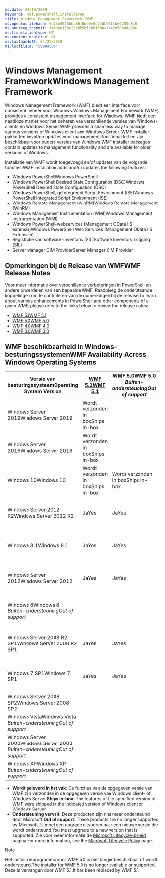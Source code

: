 ```yaml
---
ms.date: 04/19/2019
keywords: wmf,powershell,installeren
title: Windows Management Framework (WMF)
ms.openlocfilehash: 6d25b4025bbc86f6be0e5c74db9f1fbe6705d816
ms.sourcegitcommit: f4bd4e116e22c8b5bfcb61680a7c42e58b4da93e
ms.translationtype: HT
ms.contentlocale: nl-NL
ms.lasthandoff: 04/22/2019
ms.locfileid: "59984306"
---
```

# <a name="windows-management-framework"></a><span data-ttu-id="ffb5a-103">Windows Management Framework</span><span class="sxs-lookup"><span data-stu-id="ffb5a-103">Windows Management Framework</span></span>

<span data-ttu-id="ffb5a-104">Windows Management Framework (WMF) biedt een interface voor consistent beheer voor Windows.</span><span class="sxs-lookup"><span data-stu-id="ffb5a-104">Windows Management Framework (WMF) provides a consistent management interface for Windows.</span></span> <span data-ttu-id="ffb5a-105">WMF biedt een naadloze manier voor het beheren van verschillende versies van Windows-clients en Windows Server.</span><span class="sxs-lookup"><span data-stu-id="ffb5a-105">WMF provides a seamless way to manage various versions of Windows client and Windows Server.</span></span> <span data-ttu-id="ffb5a-106">WMF installer-pakketten bevatten updates voor management-functionaliteit en zijn beschikbaar voor oudere versies van Windows.</span><span class="sxs-lookup"><span data-stu-id="ffb5a-106">WMF installer packages contain updates to management functionality and are available for older versions of Windows.</span></span>

<span data-ttu-id="ffb5a-107">Installatie van WMF wordt toegevoegd en/of updates van de volgende functies:</span><span class="sxs-lookup"><span data-stu-id="ffb5a-107">WMF installation adds and/or updates the following features:</span></span>

- <span data-ttu-id="ffb5a-108">Windows PowerShell</span><span class="sxs-lookup"><span data-stu-id="ffb5a-108">Windows PowerShell</span></span>
- <span data-ttu-id="ffb5a-109">Windows PowerShell Desired State Configuration (DSC)</span><span class="sxs-lookup"><span data-stu-id="ffb5a-109">Windows PowerShell Desired State Configuration (DSC)</span></span>
- <span data-ttu-id="ffb5a-110">Windows PowerShell, geïntegreerd Script Environment (ISE)</span><span class="sxs-lookup"><span data-stu-id="ffb5a-110">Windows PowerShell Integrated Script Environment (ISE)</span></span>
- <span data-ttu-id="ffb5a-111">Windows Remote Management (WinRM)</span><span class="sxs-lookup"><span data-stu-id="ffb5a-111">Windows Remote Management (WinRM)</span></span>
- <span data-ttu-id="ffb5a-112">Windows Management Instrumentation (WMI)</span><span class="sxs-lookup"><span data-stu-id="ffb5a-112">Windows Management Instrumentation (WMI)</span></span>
- <span data-ttu-id="ffb5a-113">Windows PowerShell-webservices (Management OData IIS-extensie)</span><span class="sxs-lookup"><span data-stu-id="ffb5a-113">Windows PowerShell Web Services (Management OData IIS Extension)</span></span>
- <span data-ttu-id="ffb5a-114">Registratie van software-inventaris (SIL)</span><span class="sxs-lookup"><span data-stu-id="ffb5a-114">Software Inventory Logging (SIL)</span></span>
- <span data-ttu-id="ffb5a-115">Server Manager CIM Provider</span><span class="sxs-lookup"><span data-stu-id="ffb5a-115">Server Manager CIM Provider</span></span>

## <a name="wmf-release-notes"></a><span data-ttu-id="ffb5a-116">Opmerkingen bij de Release van WMF</span><span class="sxs-lookup"><span data-stu-id="ffb5a-116">WMF Release Notes</span></span>

<span data-ttu-id="ffb5a-117">Voor meer informatie over verschillende verbeteringen in PowerShell en andere onderdelen van een bepaalde WMF, Raadpleeg de onderstaande koppelingen om te controleren van de opmerkingen bij de release:</span><span class="sxs-lookup"><span data-stu-id="ffb5a-117">To learn about various enhancements in PowerShell and other components of a given WMF, please refer to the links below to review the release notes:</span></span>

- [<span data-ttu-id="ffb5a-118">WMF 5.1</span><span class="sxs-lookup"><span data-stu-id="ffb5a-118">WMF 5.1</span></span>](5.1/release-notes.md)
- [<span data-ttu-id="ffb5a-119">WMF 5.0</span><span class="sxs-lookup"><span data-stu-id="ffb5a-119">WMF 5.0</span></span>](5.0/releasenotes.md)
- [<span data-ttu-id="ffb5a-120">WMF 4.0</span><span class="sxs-lookup"><span data-stu-id="ffb5a-120">WMF 4.0</span></span>](https://download.microsoft.com/download/3/D/6/3D61D262-8549-4769-A660-230B67E15B25/Windows%20Management%20Framework%204%200%20Release%20Notes.docx)
- [<span data-ttu-id="ffb5a-121">WMF 3.0</span><span class="sxs-lookup"><span data-stu-id="ffb5a-121">WMF 3.0</span></span>](https://download.microsoft.com/download/E/7/6/E76850B8-DA6E-4FF5-8CCE-A24FC513FD16/WMF%203%20Release%20Notes.docx)

## <a name="wmf-availability-across-windows-operating-systems"></a><span data-ttu-id="ffb5a-122">WMF beschikbaarheid in Windows-besturingssystemen</span><span class="sxs-lookup"><span data-stu-id="ffb5a-122">WMF Availability Across Windows Operating Systems</span></span>

|        <span data-ttu-id="ffb5a-123">Versie van besturingssysteem</span><span class="sxs-lookup"><span data-stu-id="ffb5a-123">Operating System Version</span></span>         | <span data-ttu-id="ffb5a-124">[WMF 5.1][]</span><span class="sxs-lookup"><span data-stu-id="ffb5a-124">[WMF 5.1][]</span></span>  | <span data-ttu-id="ffb5a-125">WMF 5.0</span><span class="sxs-lookup"><span data-stu-id="ffb5a-125">WMF 5.0</span></span><br><span data-ttu-id="ffb5a-126">*Buiten-ondersteuning*</span><span class="sxs-lookup"><span data-stu-id="ffb5a-126">*Out of support*</span></span> | <span data-ttu-id="ffb5a-127">[WMF 4.0][]</span><span class="sxs-lookup"><span data-stu-id="ffb5a-127">[WMF 4.0][]</span></span>  | <span data-ttu-id="ffb5a-128">[WMF 3.0][]</span><span class="sxs-lookup"><span data-stu-id="ffb5a-128">[WMF 3.0][]</span></span>  | <span data-ttu-id="ffb5a-129">[WMF 2.0][]</span><span class="sxs-lookup"><span data-stu-id="ffb5a-129">[WMF 2.0][]</span></span>  |
| --------------------------------------- | ------------ | --------------------------- | ------------ | ------------ | ------------ |
| <span data-ttu-id="ffb5a-130">Windows Server 2019</span><span class="sxs-lookup"><span data-stu-id="ffb5a-130">Windows Server 2019</span></span>                     | <span data-ttu-id="ffb5a-131">Wordt verzonden in box</span><span class="sxs-lookup"><span data-stu-id="ffb5a-131">Ships in-box</span></span> |                             |              |              |              |
| <span data-ttu-id="ffb5a-132">Windows Server 2016</span><span class="sxs-lookup"><span data-stu-id="ffb5a-132">Windows Server 2016</span></span>                     | <span data-ttu-id="ffb5a-133">Wordt verzonden in box</span><span class="sxs-lookup"><span data-stu-id="ffb5a-133">Ships in-box</span></span> |                             |              |              |              |
| <span data-ttu-id="ffb5a-134">Windows 10</span><span class="sxs-lookup"><span data-stu-id="ffb5a-134">Windows 10</span></span>                              | <span data-ttu-id="ffb5a-135">Wordt verzonden in box</span><span class="sxs-lookup"><span data-stu-id="ffb5a-135">Ships in-box</span></span> | <span data-ttu-id="ffb5a-136">Wordt verzonden in box</span><span class="sxs-lookup"><span data-stu-id="ffb5a-136">Ships in-box</span></span>                |              |              |              |
| <span data-ttu-id="ffb5a-137">Windows Server 2012 R2</span><span class="sxs-lookup"><span data-stu-id="ffb5a-137">Windows Server 2012 R2</span></span>                  | <span data-ttu-id="ffb5a-138">Ja</span><span class="sxs-lookup"><span data-stu-id="ffb5a-138">Yes</span></span>          | <span data-ttu-id="ffb5a-139">Ja</span><span class="sxs-lookup"><span data-stu-id="ffb5a-139">Yes</span></span>                         | <span data-ttu-id="ffb5a-140">Wordt verzonden in box</span><span class="sxs-lookup"><span data-stu-id="ffb5a-140">Ships in-box</span></span> |              |              |
| <span data-ttu-id="ffb5a-141">Windows 8.1</span><span class="sxs-lookup"><span data-stu-id="ffb5a-141">Windows 8.1</span></span>                             | <span data-ttu-id="ffb5a-142">Ja</span><span class="sxs-lookup"><span data-stu-id="ffb5a-142">Yes</span></span>          | <span data-ttu-id="ffb5a-143">Ja</span><span class="sxs-lookup"><span data-stu-id="ffb5a-143">Yes</span></span>                         | <span data-ttu-id="ffb5a-144">Wordt verzonden in box</span><span class="sxs-lookup"><span data-stu-id="ffb5a-144">Ships in-box</span></span> |              |              |
| <span data-ttu-id="ffb5a-145">Windows Server 2012</span><span class="sxs-lookup"><span data-stu-id="ffb5a-145">Windows Server 2012</span></span>                     | <span data-ttu-id="ffb5a-146">Ja</span><span class="sxs-lookup"><span data-stu-id="ffb5a-146">Yes</span></span>          | <span data-ttu-id="ffb5a-147">Ja</span><span class="sxs-lookup"><span data-stu-id="ffb5a-147">Yes</span></span>                         | <span data-ttu-id="ffb5a-148">Ja</span><span class="sxs-lookup"><span data-stu-id="ffb5a-148">Yes</span></span>          | <span data-ttu-id="ffb5a-149">Wordt verzonden in box</span><span class="sxs-lookup"><span data-stu-id="ffb5a-149">Ships in-box</span></span> |              |
| <span data-ttu-id="ffb5a-150">Windows 8</span><span class="sxs-lookup"><span data-stu-id="ffb5a-150">Windows 8</span></span><br><span data-ttu-id="ffb5a-151">*Buiten-ondersteuning*</span><span class="sxs-lookup"><span data-stu-id="ffb5a-151">*Out of support*</span></span>           |              |                             |              | <span data-ttu-id="ffb5a-152">Wordt verzonden in box</span><span class="sxs-lookup"><span data-stu-id="ffb5a-152">Ships in-box</span></span> |              |
| <span data-ttu-id="ffb5a-153">Windows Server 2008 R2 SP1</span><span class="sxs-lookup"><span data-stu-id="ffb5a-153">Windows Server 2008 R2 SP1</span></span>              | <span data-ttu-id="ffb5a-154">Ja</span><span class="sxs-lookup"><span data-stu-id="ffb5a-154">Yes</span></span>          | <span data-ttu-id="ffb5a-155">Ja</span><span class="sxs-lookup"><span data-stu-id="ffb5a-155">Yes</span></span>                         | <span data-ttu-id="ffb5a-156">Ja</span><span class="sxs-lookup"><span data-stu-id="ffb5a-156">Yes</span></span>          | <span data-ttu-id="ffb5a-157">Ja</span><span class="sxs-lookup"><span data-stu-id="ffb5a-157">Yes</span></span>          | <span data-ttu-id="ffb5a-158">Wordt verzonden in box</span><span class="sxs-lookup"><span data-stu-id="ffb5a-158">Ships in-box</span></span> |
| <span data-ttu-id="ffb5a-159">Windows 7 SP1</span><span class="sxs-lookup"><span data-stu-id="ffb5a-159">Windows 7 SP1</span></span>                           | <span data-ttu-id="ffb5a-160">Ja</span><span class="sxs-lookup"><span data-stu-id="ffb5a-160">Yes</span></span>          | <span data-ttu-id="ffb5a-161">Ja</span><span class="sxs-lookup"><span data-stu-id="ffb5a-161">Yes</span></span>                         | <span data-ttu-id="ffb5a-162">Ja</span><span class="sxs-lookup"><span data-stu-id="ffb5a-162">Yes</span></span>          | <span data-ttu-id="ffb5a-163">Ja</span><span class="sxs-lookup"><span data-stu-id="ffb5a-163">Yes</span></span>          | <span data-ttu-id="ffb5a-164">Wordt verzonden in box</span><span class="sxs-lookup"><span data-stu-id="ffb5a-164">Ships in-box</span></span> |
| <span data-ttu-id="ffb5a-165">Windows Server 2008 SP2</span><span class="sxs-lookup"><span data-stu-id="ffb5a-165">Windows Server 2008 SP2</span></span>                 |              |                             |              | <span data-ttu-id="ffb5a-166">Ja</span><span class="sxs-lookup"><span data-stu-id="ffb5a-166">Yes</span></span>          | <span data-ttu-id="ffb5a-167">Ja</span><span class="sxs-lookup"><span data-stu-id="ffb5a-167">Yes</span></span>          |
| <span data-ttu-id="ffb5a-168">Windows Vista</span><span class="sxs-lookup"><span data-stu-id="ffb5a-168">Windows Vista</span></span><br><span data-ttu-id="ffb5a-169">*Buiten-ondersteuning*</span><span class="sxs-lookup"><span data-stu-id="ffb5a-169">*Out of support*</span></span>       |              |                             |              |              | <span data-ttu-id="ffb5a-170">Ja</span><span class="sxs-lookup"><span data-stu-id="ffb5a-170">Yes</span></span>          |
| <span data-ttu-id="ffb5a-171">Windows Server 2003</span><span class="sxs-lookup"><span data-stu-id="ffb5a-171">Windows Server 2003</span></span><br><span data-ttu-id="ffb5a-172">*Buiten-ondersteuning*</span><span class="sxs-lookup"><span data-stu-id="ffb5a-172">*Out of support*</span></span> |              |                             |              |              | <span data-ttu-id="ffb5a-173">Ja</span><span class="sxs-lookup"><span data-stu-id="ffb5a-173">Yes</span></span>          |
| <span data-ttu-id="ffb5a-174">Windows XP</span><span class="sxs-lookup"><span data-stu-id="ffb5a-174">Windows XP</span></span><br><span data-ttu-id="ffb5a-175">*Buiten-ondersteuning*</span><span class="sxs-lookup"><span data-stu-id="ffb5a-175">*Out of support*</span></span>          |              |                             |              | <span data-ttu-id="ffb5a-176">Ja</span><span class="sxs-lookup"><span data-stu-id="ffb5a-176">Yes</span></span>          | <span data-ttu-id="ffb5a-177">Ja</span><span class="sxs-lookup"><span data-stu-id="ffb5a-177">Yes</span></span>          |

- <span data-ttu-id="ffb5a-178">**Wordt geleverd in het vak**: De functies van de opgegeven versie van WMF zijn verzonden in de opgegeven versie van Windows client- of Windows Server.</span><span class="sxs-lookup"><span data-stu-id="ffb5a-178">**Ships in-box**: The features of the specified version of WMF were shipped in the indicated version of Windows client or Windows Server.</span></span>
- <span data-ttu-id="ffb5a-179">**Ondersteuning vervalt**: Deze producten zijn niet meer ondersteund door Microsoft.</span><span class="sxs-lookup"><span data-stu-id="ffb5a-179">**Out of support**: These products are no longer supported by Microsoft.</span></span> <span data-ttu-id="ffb5a-180">U moet een upgrade uitvoeren naar een nieuwe versie die wordt ondersteund.</span><span class="sxs-lookup"><span data-stu-id="ffb5a-180">You must upgrade to a new version that is supported.</span></span> <span data-ttu-id="ffb5a-181">Zie voor meer informatie de [Microsoft Lifecycle-beleid][] pagina.</span><span class="sxs-lookup"><span data-stu-id="ffb5a-181">For more information, see the [Microsoft Lifecycle Policy][] page.</span></span>

> [!NOTE]
> <span data-ttu-id="ffb5a-182">Het installatieprogramma voor WMF 5.0 is niet langer beschikbaar of wordt ondersteund.</span><span class="sxs-lookup"><span data-stu-id="ffb5a-182">The installer for WMF 5.0 is no longer available or supported.</span></span> <span data-ttu-id="ffb5a-183">Deze is vervangen door WMF 5.1.</span><span class="sxs-lookup"><span data-stu-id="ffb5a-183">It has been replaced by WMF 5.1.</span></span>

[Microsoft Lifecycle-beleid]: https://support.microsoft.com/lifecycle
[Microsoft Lifecycle Policy]: https://support.microsoft.com/lifecycle
[WMF 5.1]: https://aka.ms/wmf51download
[WMF 4.0]: https://aka.ms/wmf4download
[WMF 3.0]: https://aka.ms/wmf3download
[WMF 2.0]: https://aka.ms/wmf2download
